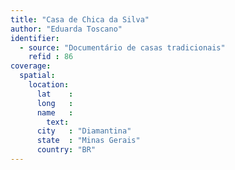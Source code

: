 ```yaml
---
title: "Casa de Chica da Silva"
author: "Eduarda Toscano"
identifier:
  - source: "Documentário de casas tradicionais"
    refid : 86
coverage:
  spatial:
    location:
      lat    :
      long   :
      name   :
        text:
      city   : "Diamantina"
      state  : "Minas Gerais"
      country: "BR"
---
```


